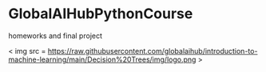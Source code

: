 # GlobalAIHubPythonCourse
homeworks and final project

< img  src = https://raw.githubusercontent.com/globalaihub/introduction-to-machine-learning/main/Decision%20Trees/img/logo.png >
